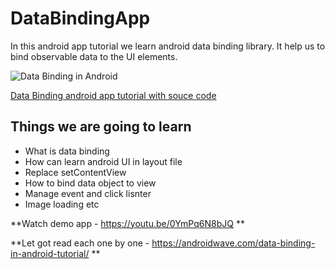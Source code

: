 # DataBindingApp

In this android app tutorial we learn android data binding library. It help us to bind observable data to the UI elements.

![Data Binding in Android](https://androidwave.com/wp-content/uploads/2019/03/data-binding-in-android-tutorial.jpeg)

[Data Binding android app tutorial with souce code](https://androidwave.com/data-binding-in-android-tutorial/)

## Things we are going to learn 
- What is data binding 
- How can learn android UI in layout file 
- Replace setContentView 
- How to bind data object to view
- Manage event and click lisnter 
- Image loading etc 

**Watch demo app - https://youtu.be/0YmPq6N8bJQ **

**Let got read each one by one - https://androidwave.com/data-binding-in-android-tutorial/	**
